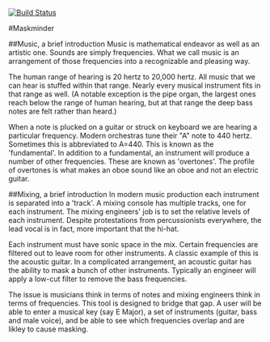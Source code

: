 [![Build Status](https://travis-ci.org/michaelkunc/maskminder.png?branch=master)](https://travis-ci.org/michaelkunc/maskminder)

#Maskminder

##Music, a brief introduction
Music is mathematical endeavor as well as an artistic one. Sounds are simply frequencies. What we call music is an arrangement of those frequencies into a recognizable and pleasing way.

The human range of hearing is 20 hertz to 20,000 hertz. All music that we can hear is stuffed within that range. Nearly every musical instrument fits in that range as well. (A notable exception is the pipe organ, the largest ones reach below the range of human hearing, but at that range the deep bass notes are felt rather than heard.)

When a note is plucked on a guitar or struck on keyboard we are hearing a particular frequency. Modern orchestras tune their "A" note to 440 hertz. Sometimes this is abbreviated to A=440. This is known as the 'fundamental'. In addition to a fundamental, an instrument will produce a number of other frequencies. These are known as 'overtones'. The profile of overtones is what makes an oboe sound like an oboe and not an electric guitar.

##Mixing, a brief introduction
In modern music production each instrument is separated into a 'track'. A mixing console has multiple tracks, one for each instrument. The mixing engineers' job is to set the relative levels of each instrument. Despite protestations from percussionists everywhere, the lead vocal is in fact, more important that the hi-hat.

Each instrument must have sonic space in the mix. Certain frequencies are filtered out to leave room for other instruments. A classic example of this is the acoustic guitar. In a complicated arrangement, an acoustic guitar has the ability to mask a bunch of other instruments. Typically an engineer will apply a low-cut filter to remove the bass frequencies.

The issue is musicians think in terms of notes and mixing engineers think in terms of frequencies. This tool is designed to bridge that gap. A user will be able to enter a musical key (say E Major), a set of instruments (guitar, bass and male voice), and be able to see which frequencies overlap and are likley to cause masking.
